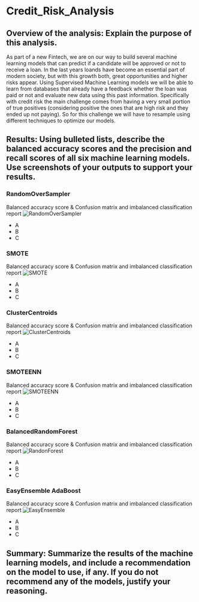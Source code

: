 # Credit_Risk_Analysis

## Overview of the analysis: Explain the purpose of this analysis.

As part of a new Fintech, we are on our way to build several machine learning models that can predict if a candidate will be approved or not to receive a loan. In the last years loands have become an essential part of modern society, but with this growth both, great opportunities and higher risks appear. Using Supervised Machine Learning models we will be able to learn from databases that already have a feedback whether the loan was paid or not and evaluate new data using this past information.
Specifically with credit risk the main challenge comes from having a very small portion of true positives (considering positive the ones that are high risk and they ended up not paying). So for this challenge we will have to resample using different techniques to optimize our models.

## Results: Using bulleted lists, describe the balanced accuracy scores and the precision and recall scores of all six machine learning models. Use screenshots of your outputs to support your results.

### RandomOverSampler
Balanced accuracy score & Confusion matrix and imbalanced classification report
![RandomOverSampler](https://user-images.githubusercontent.com/31755703/169526549-0019f8be-1f0a-4573-98b3-287ff8c337a7.PNG)

* A
* B
* C

### SMOTE
Balanced accuracy score & Confusion matrix and imbalanced classification report
![SMOTE](https://user-images.githubusercontent.com/31755703/169526567-2331d427-0eb1-479e-b886-4618217ca24e.PNG)

* A
* B
* C

### ClusterCentroids
Balanced accuracy score & Confusion matrix and imbalanced classification report
![ClusterCentroids](https://user-images.githubusercontent.com/31755703/169526583-9ff8b0c4-9501-4a87-9f3e-a8f97df95da2.PNG)

* A
* B
* C

### SMOTEENN
Balanced accuracy score & Confusion matrix and imbalanced classification report
![SMOTEENN](https://user-images.githubusercontent.com/31755703/169526595-95731b07-81ed-443a-9eb4-3c72c0cb7e98.PNG)

* A
* B
* C

### BalancedRandomForest
Balanced accuracy score & Confusion matrix and imbalanced classification report
![RandonForest](https://user-images.githubusercontent.com/31755703/169526803-3f75fbee-7769-4eeb-8805-6c80bda0bdeb.PNG)

* A
* B
* C

### EasyEnsemble AdaBoost
Balanced accuracy score & Confusion matrix and imbalanced classification report
![EasyEnsemble](https://user-images.githubusercontent.com/31755703/169526785-e446e674-3097-47fb-a875-a3a7aa0b3877.PNG)

* A
* B
* C

## Summary: Summarize the results of the machine learning models, and include a recommendation on the model to use, if any. If you do not recommend any of the models, justify your reasoning.

